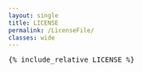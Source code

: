 ```yaml
---
layout: single
title: LICENSE
permalink: /LicenseFile/
classes: wide
---
```

<pre>
{% include_relative LICENSE %}

</pre>